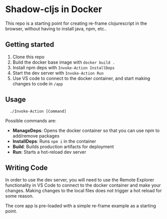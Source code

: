 # Shadow-cljs in Docker
This repo is a starting point for creating re-frame clojurescript in the browser, without having to install java, npm, etc..

## Getting started
1. Clone this repo
2. Build the docker base image with `docker build .` 
3. Install npm deps with `Invoke-Action InstallDeps`
4. Start the dev server with `Invoke-Action Run`
5. Use VS code to connect to the docker container, and start making changes to code in `/app`

## Usage
```
  ./Invoke-Action [Command]
```

Possible commands are: 
  - __ManageDeps__: Opens the docker container so that you can use npm to add/remove packages
  - __InstallDeps__: Runs `npm i` in the container
  - __Build__: Builds production artifacts for deployment
  - __Run__: Starts a hot-reload dev server

## Writing Code
In order to use the dev server, you will need to use the Remote Explorer functionality in
VS Code to connect to the docker container and make your changes. Making changes to the local files does not trigger a hot reload for some reason.


The core app is pre-loaded with a simple re-frame example as a starting point. 